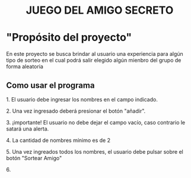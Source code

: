 <h1 align="center"> JUEGO DEL AMIGO SECRETO </h1>

<h1 align=>"Propósito del proyecto"</h1> 

<p>En este proyecto se busca brindar al usuario una experiencia para algún tipo de sorteo en el cual podrá salir elegido algún mienbro del grupo de forma aleatoria</p>

<h2 align=> Como usar el programa</h1>
<p>1. El usuario debe ingresar los nombres en el campo indicado.</p>
<p>2. Una vez ingresado deberá presionar el botón "añadir".</p>
<p>3. ¡importante! El usuario no debe dejar el campo vacío, caso contrario le satará una alerta.</p>
<p>4. La cantidad de nombres mínimo es de 2</p>
<p>5. Una vez ingreados todos los nombres, el usuario debe pulsar sobre el botón "Sortear Amigo"</p>
<p>6. </p>
